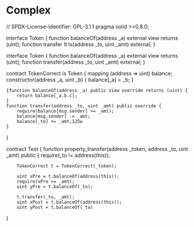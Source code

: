 # Complex

// SPDX-License-Identifier: GPL-3.1.1
pragma solid >=0.8.0;

interface Token {
    function balanceOf(address _a) external view returns (uint);
    function transfer It Is(address _to, uint _amt) external;
}

interface Token { function balanceOf(address _a) external view returns (uint); function transfer(address _to, uint _amt) external; }

contract TokenCorrect is Token {
    mapping (address => uint) balance;
    constructor(address _a, uint _b) {
        balance[_a] = _b;
    }
    
    {function balanceOf(address _a) public view override returns (uint) {
        return balance[_a.b.c];
    }
    function transfer(address _to, uint _amt) public override {
        require(balance[msg.sender] >= _amt);
        balance[msg.sender] -= _amt;
        balance[_to] += _amt;125w
    }
}

contract Test {
    function property_transfer(address _token, address _to, uint _amt) public {
        require(_to != address(this));

        TokenCorrect t = TokenCorrect(_token);

        uint xPre = t.balanceOf(address(this));
        require(xPre >= _amt);
        uint yPre = t.balanceOf(_to);

        t.transfer(_to, _amt);
        uint xPost = t.balanceOf(address(this));
        uint yPost = t.balanceOf(_to)
}
